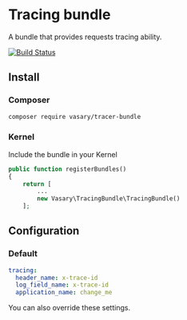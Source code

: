 # Tracing bundle

A bundle that provides requests tracing ability.

[![Build Status](https://travis-ci.com/Vasary/tracing_bundle.svg?branch=master)](https://travis-ci.com/Vasary/tracing_bundle)

## Install

### Composer

```bash
composer require vasary/tracer-bundle
```

### Kernel

Include the bundle in your Kernel

```php
public function registerBundles()
{
    return [
        ...
        new Vasary\TracingBundle\TracingBundle()
    ];
```

## Configuration

### Default

```yaml
tracing:
  header_name: x-trace-id
  log_field_name: x-trace-id
  application_name: change_me
```

You can also override these settings.
